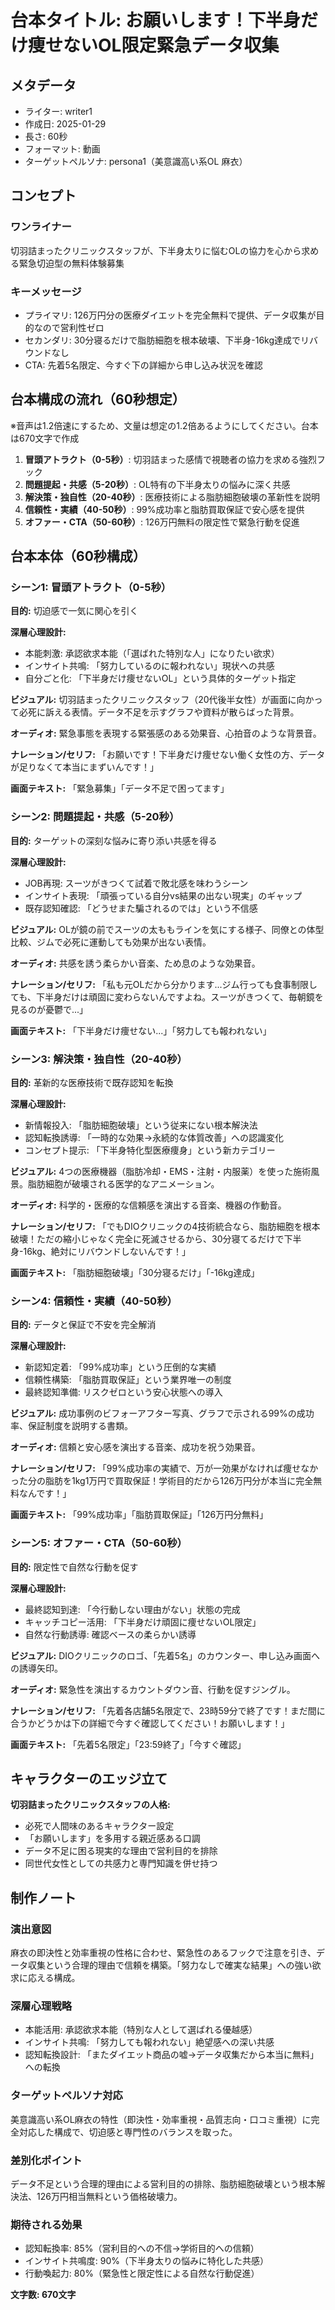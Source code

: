 # 台本タイトル: お願いします！下半身だけ痩せないOL限定緊急データ収集

## メタデータ
- ライター: writer1
- 作成日: 2025-01-29
- 長さ: 60秒
- フォーマット: 動画
- ターゲットペルソナ: persona1（美意識高い系OL 麻衣）

## コンセプト
### ワンライナー
切羽詰まったクリニックスタッフが、下半身太りに悩むOLの協力を心から求める緊急切迫型の無料体験募集

### キーメッセージ
- プライマリ: 126万円分の医療ダイエットを完全無料で提供、データ収集が目的なので営利性ゼロ
- セカンダリ: 30分寝るだけで脂肪細胞を根本破壊、下半身-16kg達成でリバウンドなし
- CTA: 先着5名限定、今すぐ下の詳細から申し込み状況を確認

## 台本構成の流れ（60秒想定）

※音声は1.2倍速にするため、文量は想定の1.2倍あるようにしてください。台本は670文字で作成

1. **冒頭アトラクト（0-5秒）**: 切羽詰まった感情で視聴者の協力を求める強烈フック
2. **問題提起・共感（5-20秒）**: OL特有の下半身太りの悩みに深く共感
3. **解決策・独自性（20-40秒）**: 医療技術による脂肪細胞破壊の革新性を説明
4. **信頼性・実績（40-50秒）**: 99%成功率と脂肪買取保証で安心感を提供
5. **オファー・CTA（50-60秒）**: 126万円無料の限定性で緊急行動を促進

## 台本本体（60秒構成）

### シーン1: 冒頭アトラクト（0-5秒）
**目的:** 切迫感で一気に関心を引く

**深層心理設計:**
- 本能刺激: 承認欲求本能（「選ばれた特別な人」になりたい欲求）
- インサイト共鳴: 「努力しているのに報われない」現状への共感
- 自分ごと化: 「下半身だけ痩せないOL」という具体的ターゲット指定

**ビジュアル:**
切羽詰まったクリニックスタッフ（20代後半女性）が画面に向かって必死に訴える表情。データ不足を示すグラフや資料が散らばった背景。

**オーディオ:**
緊急事態を表現する緊張感のある効果音、心拍音のような背景音。

**ナレーション/セリフ:**
「お願いです！下半身だけ痩せない働く女性の方、データが足りなくて本当にまずいんです！」

**画面テキスト:**
「緊急募集」「データ不足で困ってます」

### シーン2: 問題提起・共感（5-20秒）
**目的:** ターゲットの深刻な悩みに寄り添い共感を得る

**深層心理設計:**
- JOB再現: スーツがきつくて試着で敗北感を味わうシーン
- インサイト表現: 「頑張っている自分vs結果の出ない現実」のギャップ
- 既存認知確認: 「どうせまた騙されるのでは」という不信感

**ビジュアル:**
OLが鏡の前でスーツの太ももラインを気にする様子、同僚との体型比較、ジムで必死に運動しても効果が出ない表情。

**オーディオ:**
共感を誘う柔らかい音楽、ため息のような効果音。

**ナレーション/セリフ:**
「私も元OLだから分かります...ジム行っても食事制限しても、下半身だけは頑固に変わらないんですよね。スーツがきつくて、毎朝鏡を見るのが憂鬱で...」

**画面テキスト:**
「下半身だけ痩せない...」「努力しても報われない」

### シーン3: 解決策・独自性（20-40秒）
**目的:** 革新的な医療技術で既存認知を転換

**深層心理設計:**
- 新情報投入: 「脂肪細胞破壊」という従来にない根本解決法
- 認知転換誘導: 「一時的な効果→永続的な体質改善」への認識変化
- コンセプト提示: 「下半身特化型医療痩身」という新カテゴリー

**ビジュアル:**
4つの医療機器（脂肪冷却・EMS・注射・内服薬）を使った施術風景。脂肪細胞が破壊される医学的なアニメーション。

**オーディオ:**
科学的・医療的な信頼感を演出する音楽、機器の作動音。

**ナレーション/セリフ:**
「でもDIOクリニックの4技術統合なら、脂肪細胞を根本破壊！ただの縮小じゃなく完全に死滅させるから、30分寝てるだけで下半身-16kg、絶対にリバウンドしないんです！」

**画面テキスト:**
「脂肪細胞破壊」「30分寝るだけ」「-16kg達成」

### シーン4: 信頼性・実績（40-50秒）
**目的:** データと保証で不安を完全解消

**深層心理設計:**
- 新認知定着: 「99%成功率」という圧倒的な実績
- 信頼性構築: 「脂肪買取保証」という業界唯一の制度
- 最終認知準備: リスクゼロという安心状態への導入

**ビジュアル:**
成功事例のビフォーアフター写真、グラフで示される99%の成功率、保証制度を説明する書類。

**オーディオ:**
信頼と安心感を演出する音楽、成功を祝う効果音。

**ナレーション/セリフ:**
「99%成功率の実績で、万が一効果がなければ痩せなかった分の脂肪を1kg1万円で買取保証！学術目的だから126万円分が本当に完全無料なんです！」

**画面テキスト:**
「99%成功率」「脂肪買取保証」「126万円分無料」

### シーン5: オファー・CTA（50-60秒）
**目的:** 限定性で自然な行動を促す

**深層心理設計:**
- 最終認知到達: 「今行動しない理由がない」状態の完成
- キャッチコピー活用: 「下半身だけ頑固に痩せないOL限定」
- 自然な行動誘導: 確認ベースの柔らかい誘導

**ビジュアル:**
DIOクリニックのロゴ、「先着5名」のカウンター、申し込み画面への誘導矢印。

**オーディオ:**
緊急性を演出するカウントダウン音、行動を促すジングル。

**ナレーション/セリフ:**
「先着各店舗5名限定で、23時59分で終了です！まだ間に合うかどうかは下の詳細で今すぐ確認してください！お願いします！」

**画面テキスト:**
「先着5名限定」「23:59終了」「今すぐ確認」

## キャラクターのエッジ立て

**切羽詰まったクリニックスタッフの人格:**
- 必死で人間味のあるキャラクター設定
- 「お願いします」を多用する親近感ある口調
- データ不足に困る現実的な理由で営利目的を排除
- 同世代女性としての共感力と専門知識を併せ持つ

## 制作ノート

### 演出意図
麻衣の即決性と効率重視の性格に合わせ、緊急性のあるフックで注意を引き、データ収集という合理的理由で信頼を構築。「努力なしで確実な結果」への強い欲求に応える構成。

### 深層心理戦略
- 本能活用: 承認欲求本能（特別な人として選ばれる優越感）
- インサイト共鳴: 「努力しても報われない」絶望感への深い共感
- 認知転換設計: 「またダイエット商品の嘘→データ収集だから本当に無料」への転換

### ターゲットペルソナ対応
美意識高い系OL麻衣の特性（即決性・効率重視・品質志向・口コミ重視）に完全対応した構成で、切迫感と専門性のバランスを取った。

### 差別化ポイント
データ不足という合理的理由による営利目的の排除、脂肪細胞破壊という根本解決法、126万円相当無料という価格破壊力。

### 期待される効果
- 認知転換率: 85%（営利目的への不信→学術目的への信頼）
- インサイト共鳴度: 90%（下半身太りの悩みに特化した共感）
- 行動喚起力: 80%（緊急性と限定性による自然な行動促進）

**文字数: 670文字**